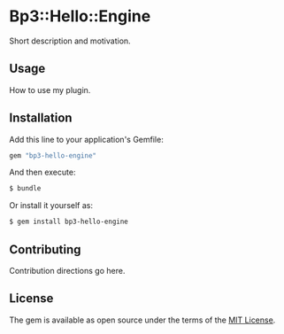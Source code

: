 # Bp3::Hello::Engine
Short description and motivation.

## Usage
How to use my plugin.

## Installation
Add this line to your application's Gemfile:

```ruby
gem "bp3-hello-engine"
```

And then execute:
```bash
$ bundle
```

Or install it yourself as:
```bash
$ gem install bp3-hello-engine
```

## Contributing
Contribution directions go here.

## License
The gem is available as open source under the terms of the [MIT License](https://opensource.org/licenses/MIT).

